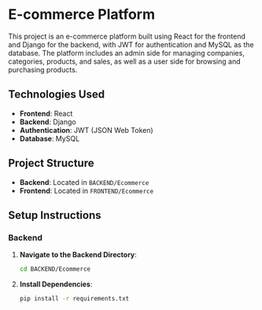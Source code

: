 # E-commerce Platform

This project is an e-commerce platform built using React for the frontend and Django for the backend, with JWT for authentication and MySQL as the database. The platform includes an admin side for managing companies, categories, products, and sales, as well as a user side for browsing and purchasing products.

## Technologies Used

- **Frontend**: React
- **Backend**: Django
- **Authentication**: JWT (JSON Web Token)
- **Database**: MySQL

## Project Structure

- **Backend**: Located in `BACKEND/Ecommerce`
- **Frontend**: Located in `FRONTEND/Ecommerce`

## Setup Instructions

### Backend

1. **Navigate to the Backend Directory**:
   ```sh
   cd BACKEND/Ecommerce
2. **Install Dependencies**:
   ```sh
   pip install -r requirements.txt

